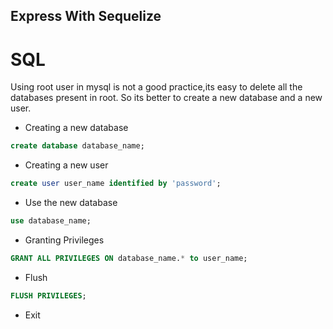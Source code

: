 ## Express With Sequelize

# SQL

Using root user in mysql is not a good practice,its easy to delete all the databases present in root.
So its better to create a new database and a new user.

- Creating a new database
```sql
create database database_name;
```

- Creating a new user
```sql
create user user_name identified by 'password';
```

- Use the new database 
```sql 
use database_name;
```

- Granting Privileges
```sql
GRANT ALL PRIVILEGES ON database_name.* to user_name;
```

- Flush
```sql
FLUSH PRIVILEGES;
```

- Exit

